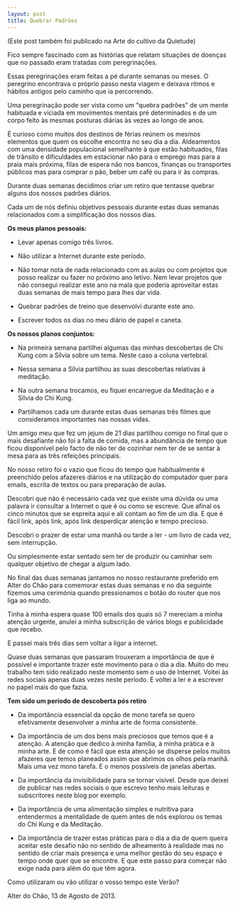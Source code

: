 ```yaml
---
layout: post
title: Quebrar Padrões
---
```

(Este post também foi publicado na Arte do cultivo da Quietude)

Fico sempre fascinado com as histórias que relatam situações de doenças que no passado eram tratadas com peregrinações.

Essas peregrinações eram feitas a pé durante semanas ou meses. O peregrino encontrava o próprio passo nesta viagem e deixava ritmos e hábitos antigos pelo caminho que ia percorrendo.

Uma peregrinação pode ser vista como um "quebra padrões" de um mente habituada e viciada em movimentos mentais pré determinados e de um corpo feito às mesmas posturas diárias às vezes ao longo de anos.

É curioso como muitos dos destinos de férias reúnem os mesmos elementos que quem os escolhe encontra no seu dia a dia. Aldeamentos com uma densidade populacional  semelhante à que estão habituados, filas de trânsito e dificuldades em estacionar não para o emprego mas para a praia mais próxima, filas de espera não nos bancos, finanças ou transportes públicos mas para comprar o pão, beber um café ou para ir às compras.

Durante duas semanas decidimos criar um retiro que tentasse quebrar alguns dos nossos padrões diários.


Cada um de nós definiu objetivos pessoais durante estas duas semanas relacionados com a simplificação dos nossos dias.

**Os meus planos pessoais:**

-  Levar apenas comigo três livros.

-  Não utilizar a Internet durante este período.

-  Não tomar nota de nada relacionado com as aulas ou com projetos que posso realizar ou fazer no próximo ano letivo. Nem levar projetos que não consegui realizar este ano na mala que poderia aproveitar estas duas semanas de mais tempo para lhes dar vida.

-  Quebrar padrões de treino que desenvolvi durante este ano.
-  Escrever todos os dias no meu diário de papel e caneta. 

**Os nossos planos conjuntos:**

-  Na primeira semana partilhei algumas das minhas  descobertas de Chi Kung com a Sílvia sobre um tema. Neste caso a coluna vertebral.

-  Nessa semana a Sílvia partilhou as suas descobertas relativas à meditação.

-  Na outra semana trocamos, eu fiquei encarregue da Meditação e a Sílvia do Chi Kung.

-  Partilhamos cada um durante estas duas semanas três filmes que consideramos importantes nas nossas vidas.

Um amigo meu que fez um jejum de 21 dias partilhou comigo no final que o mais desafiante não foi a falta de comida, mas a abundância de tempo que ficou disponível pelo facto de não ter de cozinhar nem ter de se sentar à mesa para as três refeições principais.

No nosso retiro foi o vazio que ficou do tempo que habitualmente é preenchido pelos afazeres diários e na utilização do computador quer para emails, escrita de textos ou para preparação de aulas.

Descobri que não é necessário cada vez que existe uma dúvida ou uma palavra ir consultar a Internet o que é ou como se escreve. Que afinal os cinco minutos que se espreita aqui e ali contam ao fim de um dia. E que é fácil link, após link, após link desperdiçar atenção e tempo precioso.

Descobri o prazer de estar uma manhã ou tarde a ler - um livro de cada vez, sem interrupção.

Ou simplesmente estar sentado sem ter de produzir ou caminhar sem qualquer objetivo de chegar a algum lado.

No final das duas semanas jantamos no nosso restaurante preferido em Alter do Chão para comemorar estas duas semanas e no dia seguinte fizemos uma cerimónia quando pressionamos o botão do router que nos liga ao mundo.

Tinha à minha espera quase 100 emails dos quais só 7 mereciam a minha atenção urgente, anulei a minha subscrição de vários blogs e publicidade que recebo.


E passei mais três dias sem voltar a ligar a internet.

Quase duas semanas que passaram trouxeram a importância de que é possível e importante trazer este movimento para o dia a dia. Muito do meu trabalho tem sido realizado neste momento sem o uso de Internet. Voltei às redes sociais apenas duas vezes neste período. E voltei a ler e a escrever no papel mais do que fazia.

**Tem sido um período de descoberta pós retiro**

-  Da importância essencial da opção de mono tarefa se quero efetivamente desenvolver a minha arte de forma consistente.

-  Da importância de um dos bens mais preciosos que temos que é a atenção. A atenção que dedico à minha família, à minha prática e à minha arte. E de como é fácil que esta atenção se disperse pelos muitos afazeres que temos planeados assim que abrimos os olhos pela manhã. Mais uma vez mono tarefa. E o menos possíveis de janelas abertas.

-  Da importância da invisibilidade para se tornar visível. Desde que deixei de publicar nas redes sociais o que escrevo tenho mais leituras e subscritores neste blog por exemplo.

-  Da importância de uma alimentação simples e nutritiva para entendermos a mentalidade de quem antes de nós explorou os temas do Chi Kung e da Meditação.

-  Da importância de trazer estas práticas para o dia a dia de quem queira aceitar este desafio não no sentido de alheamento à realidade mas no sentido de criar mais presença e uma melhor gestão do seu espaço e tempo onde quer que  se encontre. E que este passo para começar não exige nada para além do que têm agora. 

Como utilizaram ou vão utilizar o vosso tempo este Verão?

Alter do Chão, 13 de Agosto de 2013.